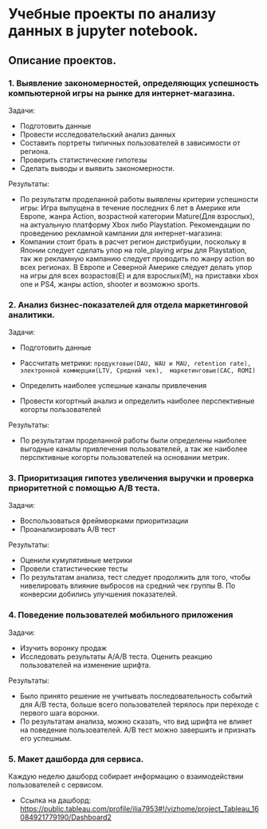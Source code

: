 # Учебные проекты по анализу данных в jupyter notebook. 
 
## Описание проектов.
### 1. Выявление закономерностей, определяющих успешность компьютерной игры на рынке для интернет-магазина.
Задачи: 
* Подготовить данные
* Провести исследовательский анализ данных 
* Составить портреты типичных пользователей в зависимости от региона.
* Проверить статистические гипотезы
* Сделать выводы и выявить закономерности.

Результаты:
* По результатм проделанной работы выявлены критерии успешности игры: Игра выпущена в течение последних 6 лет в Америке или Европе, жанра Action, возрастной категории Mature(Для взрослых), на актуальную платформу Xbox либо Playstation.
Рекомендации по проведению рекламной кампании для интернет-магазина:
* Компании стоит брать в расчет регион дистрибуции, поскольку в Японии следует сделать упор на role_playing игры для Playstation, так же рекламную кампанию следует проводить по жанру action во всех регионах. В Европе и Северной Америке следует делать упор на игры для всех возрастов(E) и для взрослых(M), на приставки xbox one и PS4, жанры action, shooter и возможно sports.

### 2. Анализ бизнес-показателей для отдела маркетинговой аналитики.
Задачи:
* Подготовить данные
* Рассчитать метрики:
 ` продуктовые(DAU, WAU и MAU, retention rate),  
   электронной коммерции(LTV, Средний чек), 
  маркетинговые(CAC, ROMI) `
   
* Определить наиболее успешные каналы привлечения
* Провести когортный анализ и определить наиболее перспективные когорты пользователей

Результаты:
* По результатам проделанной работы были определены наиболее выгодные каналы привлечения пользователей, а так же наиболее перспктивные когорты пользователей на основании метрик.


### 3. Приоритизация гипотез увеличения выручки и проверка приоритетной с помощью А/В теста.
Задачи:
* Воспользоваться фреймворками приоритизации
* Проанализировать А/В тест

Результаты:
* Оценили кумулятивные метрики
* Провели статистические тесты
* По результатам анализа, тест следует продолжить для того, чтобы нивелировать влияние выбросов на средний чек группы В. По конверсии добились улучшения показателей.

### 4. Поведение пользователей мобильного приложения
Задачи:
* Изучить воронку продаж
* Исследовать результаты А/А/В теста. Оценить реакцию пользователей на изменение шрифта.

Результаты:
* Было принято решение не учитывать последовательность событий для А/В теста, больше всего пользователей терялось при переходе с первого шага воронки.
* По результатам анализа, можно сказать, что вид шрифта не влияет на поведение пользователей. А/В тест можно завершить и признать его успешным.

### 5. Макет дашборда для сервиса.
Каждую неделю дашборд собирает информацию о взаимодействии пользователей с сервисом.
* Ссылка на дашборд: https://public.tableau.com/profile/ilia7953#!/vizhome/project_Tableau_16084921779190/Dashboard2 
